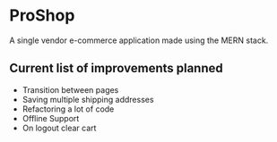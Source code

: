 # ProShop

A single vendor e-commerce application made using the MERN stack.

## Current list of improvements planned

- Transition between pages
- Saving multiple shipping addresses
- Refactoring a lot of code
- Offline Support
- On logout clear cart
